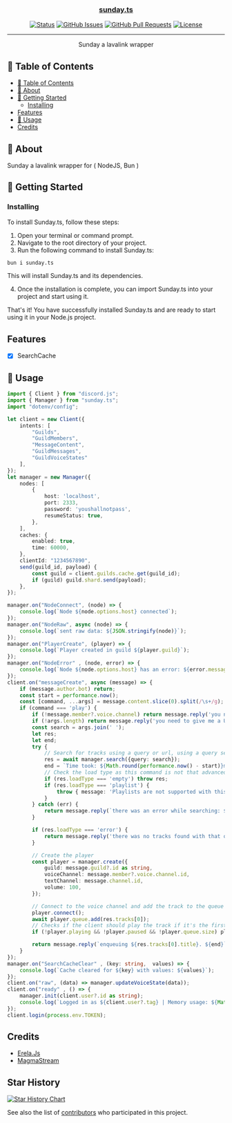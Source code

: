 <p align="center">
  <a href="" rel="noopener">
</p>

<h3 align="center">sunday.ts</h3>

<div align="center">

[![Status](https://img.shields.io/badge/status-active-success.svg)]()
[![GitHub Issues](https://img.shields.io/github/issues/FAYStarNext/Sunday.ts.svg)](https://github.com/FAYStarNext/Sunday.ts/issues)
[![GitHub Pull Requests](https://img.shields.io/github/issues-pr/FAYStarNext/Sunday.ts.svg)](https://github.com/FAYStarNext/Sunday.ts/pulls)
[![License](https://img.shields.io/badge/license-MIT-blue.svg)](/LICENSE)

</div>

---

<p align="center"> Sunday a lavalink wrapper
    <br> 
</p>

## 📝 Table of Contents

- [📝 Table of Contents](#-table-of-contents)
- [🧐 About ](#-about-)
- [🏁 Getting Started ](#-getting-started-)
  - [Installing](#installing)
- [Features](#features)
- [🎈 Usage ](#-usage-)
- [Credits](#credits)

## 🧐 About <a name = "about"></a>

Sunday a lavalink wrapper for ( NodeJS, Bun )

## 🏁 Getting Started <a name = "getting_started"></a>

### Installing

To install Sunday.ts, follow these steps:

1. Open your terminal or command prompt.
2. Navigate to the root directory of your project.
3. Run the following command to install Sunday.ts:

  ```sh
  bun i sunday.ts
  ```

  This will install Sunday.ts and its dependencies.

4. Once the installation is complete, you can import Sunday.ts into your project and start using it.

That's it! You have successfully installed Sunday.ts and are ready to start using it in your Node.js project.

## Features
- [x] SearchCache

## 🎈 Usage <a name="usage"></a>

```ts
import { Client } from "discord.js";
import { Manager } from "sunday.ts";
import "dotenv/config";

let client = new Client({
    intents: [
        "Guilds",
        "GuildMembers",
        "MessageContent",
        "GuildMessages",
        "GuildVoiceStates"
    ],
});
let manager = new Manager({
    nodes: [
        {
            host: 'localhost',
            port: 2333,
            password: 'youshallnotpass',
            resumeStatus: true,
        },
    ],
    caches: {
        enabled: true,
        time: 60000,
    },
    clientId: "1234567890",
    send(guild_id, payload) {
        const guild = client.guilds.cache.get(guild_id);
        if (guild) guild.shard.send(payload);
    },
});

manager.on("NodeConnect", (node) => {
    console.log(`Node ${node.options.host} connected`);
});
manager.on("NodeRaw", async (node) => {
    console.log(`sent raw data: ${JSON.stringify(node)}`);
});
manager.on("PlayerCreate", (player) => {
    console.log(`Player created in guild ${player.guild}`);
});
manager.on("NodeError" , (node, error) => {
    console.log(`Node ${node.options.host} has an error: ${error.message}`);
});
client.on("messageCreate", async (message) => {
    if (message.author.bot) return;
    const start = performance.now();
    const [command, ...args] = message.content.slice(0).split(/\s+/g);
    if (command === 'play') {
        if (!message.member?.voice.channel) return message.reply('you need to join a voice channel.');
        if (!args.length) return message.reply('you need to give me a URL or a search term.');
        const search = args.join(' ');
        let res;
        let end;
        try {
            // Search for tracks using a query or url, using a query searches youtube automatically and the track requester object
            res = await manager.search({query: search});
            end = `Time took: ${Math.round(performance.now() - start)}ms.`;
            // Check the load type as this command is not that advanced for basics
            if (res.loadType === 'empty') throw res;
            if (res.loadType === 'playlist') {
                throw { message: 'Playlists are not supported with this command.' };
            }
        } catch (err) {
            return message.reply(`there was an error while searching: ${err}`);
        }

        if (res.loadType === 'error') {
            return message.reply('there was no tracks found with that query.');
        }

        // Create the player
        const player = manager.create({
            guild: message.guild?.id as string,
            voiceChannel: message.member?.voice.channel.id,
            textChannel: message.channel.id,
            volume: 100,
        });

        // Connect to the voice channel and add the track to the queue
        player.connect();
        await player.queue.add(res.tracks[0]);
        // Checks if the client should play the track if it's the first one added
        if (!player.playing && !player.paused && !player.queue.size) player.play();

        return message.reply(`enqueuing ${res.tracks[0].title}. ${end}`);
    }
});
manager.on("SearchCacheClear" , (key: string,  values) => {
    console.log(`Cache cleared for ${key} with values: ${values}`);
});
client.on("raw", (data) => manager.updateVoiceState(data));
client.on("ready" , () => {
    manager.init(client.user?.id as string);
    console.log(`Logged in as ${client.user?.tag} | Memory usage: ${Math.round(process.memoryUsage().heapUsed / 1024 / 1024)}MB`);
});
client.login(process.env.TOKEN);
```

## Credits

- [Erela.Js](https://github.com/MenuDocs/erela.js)
- [MagmaStream](https://github.com/Blackfort-Hosting/magmastream/)

## Star History

[![Star History Chart](https://api.star-history.com/svg?repos=EvarinDev/Sunday.ts&type=Date)](https://star-history.com/#EvarinDev/Sunday.ts&Date)

See also the list of [contributors](https://github.com/FAYStarNext/Sunday.ts/contributors) who participated in this project.